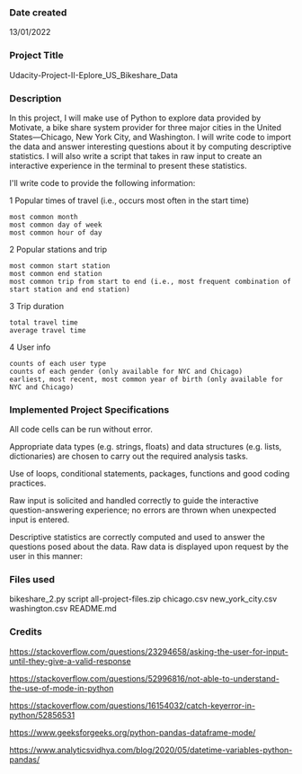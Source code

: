 ### Date created
13/01/2022

### Project Title
Udacity-Project-II-Eplore_US_Bikeshare_Data

### Description

In this project, I will make use of Python to explore data provided by Motivate, a bike share system provider for three major cities in the United States—Chicago, New York City, and Washington. I will write code to import the data and answer interesting questions about it by computing descriptive statistics. I will also write a script that takes in raw input to create an interactive experience in the terminal to present these statistics.

I'll write code to provide the following information:

1 Popular times of travel (i.e., occurs most often in the start time)

    most common month
    most common day of week
    most common hour of day

2 Popular stations and trip

    most common start station
    most common end station
    most common trip from start to end (i.e., most frequent combination of start station and end station)

3 Trip duration

    total travel time
    average travel time

4 User info

    counts of each user type
    counts of each gender (only available for NYC and Chicago)
    earliest, most recent, most common year of birth (only available for NYC and Chicago)

### Implemented Project Specifications
All code cells can be run without error.

Appropriate data types (e.g. strings, floats) and data structures (e.g. lists, dictionaries) are chosen to carry out the required analysis tasks.

Use of loops, conditional statements, packages, functions and good coding practices.

Raw input is solicited and handled correctly to guide the interactive question-answering experience; no errors are thrown when unexpected input is entered.

Descriptive statistics are correctly computed and used to answer the questions posed about the data. Raw data is displayed upon request by the user in this manner:

### Files used
bikeshare_2.py script
all-project-files.zip
chicago.csv
new_york_city.csv
washington.csv
README.md

### Credits
https://stackoverflow.com/questions/23294658/asking-the-user-for-input-until-they-give-a-valid-response

https://stackoverflow.com/questions/52996816/not-able-to-understand-the-use-of-mode-in-python

https://stackoverflow.com/questions/16154032/catch-keyerror-in-python/52856531

https://www.geeksforgeeks.org/python-pandas-dataframe-mode/

https://www.analyticsvidhya.com/blog/2020/05/datetime-variables-python-pandas/
